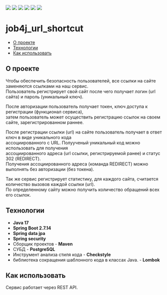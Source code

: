 ![](https://img.shields.io/badge/Java-17-orange)
![](https://img.shields.io/badge/Maven-3-red)
![](https://img.shields.io/badge/Spring%20boot-%202.7.14-green)
![](https://img.shields.io/badge/PostgreSQL-%3E%3D%209-informational)
![](https://img.shields.io/badge/-JDBC-blue)
![](https://img.shields.io/badge/-checkstyle-lightgrey)

# job4j_url_shortcut
 - [О проекте](https://github.com/IvanPavlovets/job4j_url_shortcut/tree/master#%D0%BE-%D0%BF%D1%80%D0%BE%D0%B5%D0%BA%D1%82%D0%B5)
 - [Технологии](https://github.com/IvanPavlovets/job4j_url_shortcut/tree/master#%D1%82%D0%B5%D1%85%D0%BD%D0%BE%D0%BB%D0%BE%D0%B3%D0%B8%D0%B8) 
 - [Как использовать]()  

## О проекте
Чтобы обеспечить безопасность пользователей, все ссылки на сайте заменяются ссылками на наш сервис.<br>
Пользователь регистрирует свой сайт после чего получает логин (url сайта) и пароль (уникальный ключ).<br>

После авторизации пользователь получает токен, ключ доступа к регистрации (функционал сервиса),<br>
затем пользователь может осуществить регистрацию ссылок на своем сайте, зарегистрированном раннее.<br>

После регистрации ссылки (url) на сайте пользователь получает в ответ ключ в виде уникального кода<br>
ассоциированного с URL. Полуученый уникальный код можно использовать для получения<br>
ассоциированного адреса (url ссылки, регистрируемой ранее) и статус 302 (REDIRECT).<br>
Получения ассоциированного адреса (команда REDIRECT) можно выполнять без авторизации (без токена).<br>

Так же сервис регистрирует статистику, для каждого сайта, считается количество вызовов каждой ссылки (url).<br>
По определенному сайту можно получить количество обращений всех его ссылок.<br>


## Технологии
 * **Java 17**
 * **Spring Boot 2.7.14**
 * **Spring data jpa**
 * **Spring security**
 * Сборщик проектов - **Maven**
 * СУБД - **PostgreSQL**
 * Инструмент анализа стиля кода - **Checkstyle**
 * библиотека сокращения шаблонного кода в классах Java. - **Lombok**

## Как использовать
Сервис работает через REST API. 